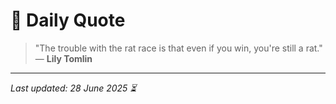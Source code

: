 # 📜 Daily Quote

> "The trouble with the rat race is that even if you win, you're still a rat."  
> — **Lily Tomlin**

---

_Last updated: 28 June 2025 ⏳_
